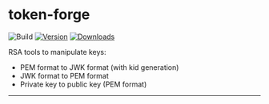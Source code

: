 # token-forge

![Build](https://github.com/helloworldsg/token-forge/workflows/Build/badge.svg)
[![Version](https://img.shields.io/jetbrains/plugin/v/com.github.helloworldsg.tokenforge.svg)](https://plugins.jetbrains.com/plugin/com.github.helloworldsg.tokenforge)
[![Downloads](https://img.shields.io/jetbrains/plugin/d/com.github.helloworldsg.tokenforge.svg)](https://plugins.jetbrains.com/plugin/com.github.helloworldsg.tokenforge)

<!-- Plugin description -->
RSA tools to manipulate keys:
- PEM format to JWK format (with kid generation)
- JWK format to PEM format
- Private key to public key (PEM format)
<!-- Plugin description end -->

---
